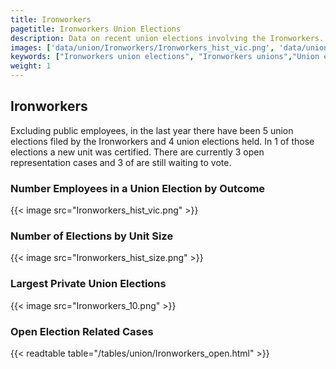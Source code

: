 ```yaml
---
title: Ironworkers
pagetitle: Ironworkers Union Elections
description: Data on recent union elections involving the Ironworkers.
images: ['data/union/Ironworkers/Ironworkers_hist_vic.png', 'data/union/Ironworkers/Ironworkers_hist_size.png', 'data/union/Ironworkers/Ironworkers_10.png']
keywords: ["Ironworkers union elections", "Ironworkers unions","Union elections"]
weight: 1
---
```

##  Ironworkers

Excluding public employees, in the last year there have been 5 union elections filed by the Ironworkers and 4 union elections held. In 1 of those elections a new unit was certified. There are currently 3 open representation cases and 3 of are still waiting to vote.

### Number Employees in a Union Election by Outcome
{{< image src="Ironworkers_hist_vic.png" >}}

### Number of Elections by Unit Size
{{< image src="Ironworkers_hist_size.png" >}}

### Largest Private Union Elections
{{< image src="Ironworkers_10.png" >}}

### Open Election Related Cases
{{< readtable table="/tables/union/Ironworkers_open.html" >}}

